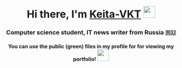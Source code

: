 <h1 align="center">Hi there, I'm <a href="https://vk.com/keitaa" target="_blank">Keita-VKT</a> 
<img src="https://github.com/blackcater/blackcater/raw/main/images/Hi.gif" height="32"/></h1>
<h3 align="center">Computer science student, IT news writer from Russia 🇷🇺</h3>
<h4 align="center">You can use the public (green) files in my profile for for viewing my portfolio!
<img src="https://www.emojiall.com/images/240/skype/1f340.png" height="32"/></h4>
